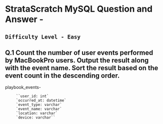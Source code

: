 # StrataScratch MySQL Question and Answer - 

## `Difficulty Level - Easy`

## Q.1 Count the number of user events performed by MacBookPro users. Output the result along with the event name. Sort the result based on the event count in the descending order.
  
  playbook_events-
  
         ``user_id: int`
         `occurred_at: datetime`
         `event_type: varchar`
         `event_name: varchar`
         `location: varchar`
         `device: varchar``
